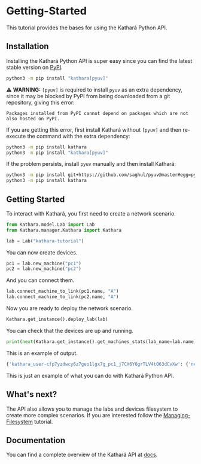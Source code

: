 # Getting-Started

This tutorial provides the bases for using the Kathará Python API.

## Installation 
Installing the Kathará Python API is super easy since you can find the latest stable version on [PyPI](https://pypi.org/project/kathara/). 

```bash
python3 -m pip install "kathara[pyuv]"
```

⚠️ **WARNING:** `[pyuv]` is required to install `pyuv` as an extra dependency, since it may be blocked by PyPI from being downloaded from a git repository, giving this error:
```
Packages installed from PyPI cannot depend on packages which are not also hosted on PyPI.
```

If you are getting this error, first install Kathará without `[pyuv]` and then re-execute the command with the extra dependency:
```bash
python3 -m pip install kathara
python3 -m pip install "kathara[pyuv]"
```

If the problem persists, install `pyuv` manually and then install Kathará:
```bash
python3 -m pip install git+https://github.com/saghul/pyuv@master#egg=pyuv
python3 -m pip install kathara
```

## Getting Started

To interact with Kathará, you first need to create a network scenario.

```python
from Kathara.model.Lab import Lab
from Kathara.manager.Kathara import Kathara

lab = Lab("kathara-tutorial")
```

You can now create devices. 

```python
pc1 = lab.new_machine("pc1")
pc2 = lab.new_machine("pc2")
```

And you can connect them. 

```python
lab.connect_machine_to_link(pc1.name, "A")
lab.connect_machine_to_link(pc2.name, "A")
```

Now you are ready to deploy the network scenario. 

```python
Kathara.get_instance().deploy_lab(lab)
```

You can check that the devices are up and running. 

```python
print(next(Kathara.get_instance().get_machines_stats(lab_name=lab.name)))
```

This is an example of output. 

```bash
{'kathara_user-cfp7yzdwcy6z7geo1lgx7g_pc1_j7CX6Y6grTLV4tO63dCvXw': {'network_scenario_id': 'j7CX6Y6grTLV4tO63dCvXw', 'name': 'pc1', 'container_name': 'kathara_user-cfp7yzdwcy6z7geo1lgx7g_pc1_j7CX6Y6grTLV4tO63dCvXw', 'user': 'user-cfp7yzdwcy6z7geo1lgx7g', 'status': 'running', 'image': 'kathara/quagga:latest', 'pids': 1, 'cpu_usage': '0.00%', 'mem_usage': '916.0 KB / 15.37 GB', 'mem_percent': '0.01 %', 'net_usage': '572.0 B / 0 B'}, 'kathara_user-cfp7yzdwcy6z7geo1lgx7g_pc2_j7CX6Y6grTLV4tO63dCvXw': {'network_scenario_id': 'j7CX6Y6grTLV4tO63dCvXw', 'name': 'pc2', 'container_name': 'kathara_user-cfp7yzdwcy6z7geo1lgx7g_pc2_j7CX6Y6grTLV4tO63dCvXw', 'user': 'user-cfp7yzdwcy6z7geo1lgx7g', 'status': 'running', 'image': 'kathara/quagga:latest', 'pids': 1, 'cpu_usage': '0.00%', 'mem_usage': '916.0 KB / 15.37 GB', 'mem_percent': '0.01 %', 'net_usage': '2.55 KB / 0 B'}}
```

This is just an example of what you can do with Kathará Python API.

## What's next?
The API also allows you to manage the labs and devices filesystem to create more complex scenarios. 
If you are interested follow the [Managing-Filesystem](../Managing-Filesystem) tutorial. 

## Documentation 
You can find a complete overview of the Kathará API at [docs](https://github.com/KatharaFramework/Kathara/wiki/Kathara-API-Docs).  
